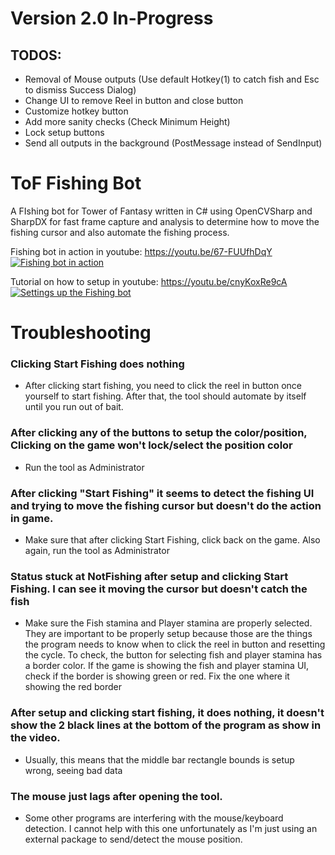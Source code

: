 # Version 2.0 In-Progress

## TODOS:

- Removal of Mouse outputs (Use default Hotkey(1) to catch fish and Esc to dismiss Success Dialog)
- Change UI to remove Reel in button and close button
- Customize hotkey button
- Add more sanity checks (Check Minimum Height)
- Lock setup buttons
- Send all outputs in the background (PostMessage instead of SendInput)

# ToF Fishing Bot

A FIshing bot for Tower of Fantasy written in C# using OpenCVSharp and SharpDX for fast frame capture and analysis to determine how to move the fishing cursor and also automate the fishing process.

Fishing bot in action in youtube: https://youtu.be/67-FUUfhDqY
[![Fishing bot in action](https://img.youtube.com/vi/67-FUUfhDqY/maxresdefault.jpg)](http://www.youtube.com/watch?v=67-FUUfhDqY "Fishing bot in action in youtube")

Tutorial on how to setup in youtube: https://youtu.be/cnyKoxRe9cA
[![Settings up the Fishing bot](https://img.youtube.com/vi/cnyKoxRe9cA/maxresdefault.jpg)](http://www.youtube.com/watch?v=cnyKoxRe9cA "Settings up the Fishing bot")

# Troubleshooting

### Clicking Start Fishing does nothing

- After clicking start fishing, you need to click the reel in button once yourself to start fishing. After that, the tool should automate by itself until you run out of bait.

### After clicking any of the buttons to setup the color/position, Clicking on the game won't lock/select the position color

- Run the tool as Administrator

### After clicking "Start Fishing" it seems to detect the fishing UI and trying to move the fishing cursor but doesn't do the action in game.

- Make sure that after clicking Start Fishing, click back on the game. Also again, run the tool as Administrator

### Status stuck at NotFishing after setup and clicking Start Fishing. I can see it moving the cursor but doesn't catch the fish

- Make sure the Fish stamina and Player stamina are properly selected. They are important to be properly setup because those are the things the program needs to know when to click the reel in button and resetting the cycle. To check, the button for selecting fish and player stamina has a border color. If the game is showing the fish and player stamina UI, check if the border is showing green or red. Fix the one where it showing the red border

### After setup and clicking start fishing, it does nothing, it doesn't show the 2 black lines at the bottom of the program as show in the video.

- Usually, this means that the middle bar rectangle bounds is setup wrong, seeing bad data

### The mouse just lags after opening the tool.

- Some other programs are interfering with the mouse/keyboard detection. I cannot help with this one unfortunately as I'm just using an external package to send/detect the mouse position.
